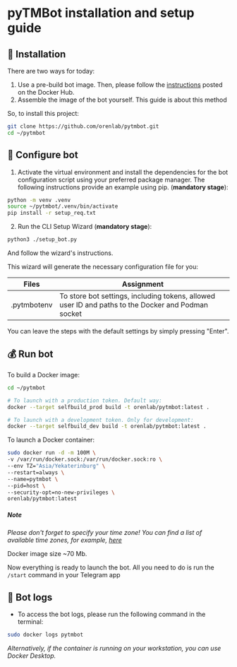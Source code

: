 # pyTMBot installation and setup guide

## 🔌 Installation

There are two ways for today:

1. Use a pre-build bot image. Then, please follow
   the [instructions](https://hub.docker.com/r/orenlab/pytmbot) posted on the Docker Hub.
2. Assemble the image of the bot yourself. This guide is about this method

So, to install this project:

```bash
git clone https://github.com/orenlab/pytmbot.git
cd ~/pytmbot
```

## 🧪 Configure bot

1. Activate the virtual environment and install the dependencies for the bot configuration script using your preferred
   package manager. The following instructions provide an example using pip.
   (__mandatory stage__):

```bash
python -m venv .venv
source ~/pytmbot/.venv/bin/activate
pip install -r setup_req.txt
```

2. Run the CLI Setup Wizard (__mandatory stage__):

```bash
python3 ./setup_bot.py
```

And follow the wizard's instructions.

This wizard will generate the necessary configuration file for you:

| Files       | Assignment                                                                                         |
|-------------|----------------------------------------------------------------------------------------------------|
| .pytmbotenv | To store bot settings, including tokens, allowed user ID and paths to the Docker and Podman socket |

You can leave the steps with the default settings by simply pressing "Enter".

## 💰 Run bot

To build a Docker image:

```bash
cd ~/pytmbot

# To launch with a production token. Default way:
docker --target selfbuild_prod build -t orenlab/pytmbot:latest .

# To launch with a development token. Only for development:
docker --target selfbuild_dev build -t orenlab/pytmbot:latest .
```

To launch a Docker container:

```bash
sudo docker run -d -m 100M \
-v /var/run/docker.sock:/var/run/docker.sock:ro \
--env TZ="Asia/Yekaterinburg" \
--restart=always \
--name=pytmbot \
--pid=host \
--security-opt=no-new-privileges \
orenlab/pytmbot:latest
```

##### **Note**

_Please don't forget to specify your time zone! You can find a list of available time zones, for
example, [here](https://manpages.ubuntu.com/manpages/trusty/man3/DateTime::TimeZone::Catalog.3pm.html)_

Docker image size ~70 Mb.

Now everything is ready to launch the bot. All you need to do is run the `/start` command in your Telegram app

## 🚀 Bot logs

- To access the bot logs, please run the following command in the terminal:

```bash
sudo docker logs pytmbot
```

_Alternatively, if the container is running on your workstation, you can use Docker Desktop._
